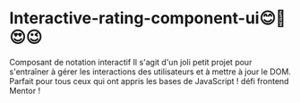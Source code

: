 # Interactive-rating-component-ui😊🤣😍😉
Composant de notation interactif Il s'agit d'un joli petit projet pour s'entraîner à gérer les interactions des utilisateurs et à mettre à jour le DOM. Parfait pour tous ceux qui ont appris les bases de JavaScript !
défi frontend Mentor !
